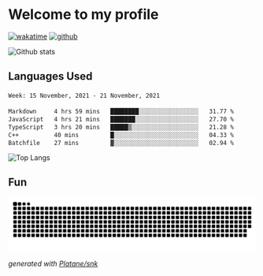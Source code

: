 # Welcome to my profile

[![wakatime](https://wakatime.com/badge/user/82c377cd-a54c-404c-b7df-177b313ca539.svg)](https://wakatime.com/@82c377cd-a54c-404c-b7df-177b313ca539)
[![github](https://img.shields.io/github/followers/xinthose?logo=github&style=plastic)](https://github.com/alanhamlett?tab=followers)

![Github stats](https://github-readme-stats.vercel.app/api?username=xinthose&show_icons=true&theme=radical&count_private=true)

## Languages Used

<!--START_SECTION:waka-->
```text
Week: 15 November, 2021 - 21 November, 2021

Markdown     4 hrs 59 mins   ████████░░░░░░░░░░░░░░░░░   31.77 % 
JavaScript   4 hrs 21 mins   ███████░░░░░░░░░░░░░░░░░░   27.70 % 
TypeScript   3 hrs 20 mins   █████▒░░░░░░░░░░░░░░░░░░░   21.28 % 
C++          40 mins         █░░░░░░░░░░░░░░░░░░░░░░░░   04.33 % 
Batchfile    27 mins         ▓░░░░░░░░░░░░░░░░░░░░░░░░   02.94 % 
```
<!--END_SECTION:waka-->

![Top Langs](https://github-readme-stats.vercel.app/api/top-langs/?username=xinthose)

## Fun
![github contribution grid snake animation](https://raw.githubusercontent.com/xinthose/xinthose/output/github-contribution-grid-snake.svg)

_generated with [Platane/snk](https://github.com/Platane/snk)_
